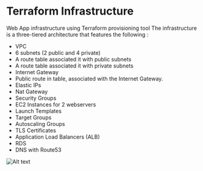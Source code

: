 # Terraform Infrastructure
Web App infrastructure using Terraform provisioning tool 
The infrastructure is a three-tiered architecture that features the following :
-  VPC
- 6 subnets (2 public and 4 private) 
- A route table associated it with public subnets
- A route table associated it with private subnets
- Internet Gateway
- Public route in table, associated with the Internet Gateway. 
- Elastic IPs
- Nat Gateway
- Security Groups
- EC2 Instances for 2 webservers
- Launch Templates
- Target Groups
- Autoscaling Groups
- TLS Certificates
- Application Load Balancers (ALB)
- RDS
- DNS with Route53
<img title="a title" alt="Alt text" src="https://user-images.githubusercontent.com/74002629/197526138-6fc583b5-e963-45b3-8113-2c4163b98b16.PNG">
